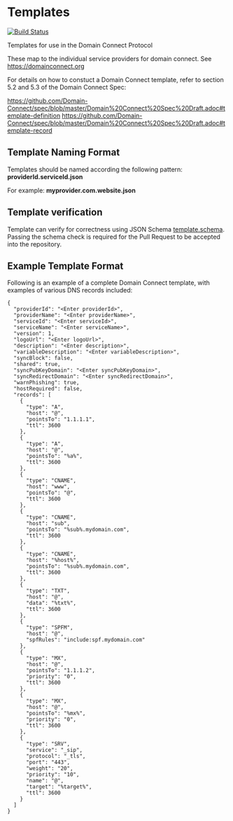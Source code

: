 # Templates
[![Build Status](https://travis-ci.com/plesk/domain-connect-templates.svg?branch=master)](https://travis-ci.com/plesk/domain-connect-templates)

Templates for use in the Domain Connect Protocol

These map to the individual service providers for domain connect. See https://domainconnect.org

For details on how to constuct a Domain Connect template, refer to section 5.2 and 5.3 of the Domain Connect Spec:

https://github.com/Domain-Connect/spec/blob/master/Domain%20Connect%20Spec%20Draft.adoc#template-definition
https://github.com/Domain-Connect/spec/blob/master/Domain%20Connect%20Spec%20Draft.adoc#template-record

## Template Naming Format

Templates should be named according the following pattern: **providerId.serviceId.json**

For example: **myprovider.com.website.json**

## Template verification

Template can verify for correctness using JSON Schema [template.schema](template.schema).
Passing the schema check is required for the Pull Request to be accepted into the repository.

## Example Template Format

Following is an example of a complete Domain Connect template, with examples of various DNS records included:

```
{
  "providerId": "<Enter providerId>",
  "providerName": "<Enter providerName>",
  "serviceId": "<Enter serviceId>",
  "serviceName": "<Enter serviceName>",
  "version": 1,
  "logoUrl": "<Enter logoUrl>",
  "description": "<Enter description>",
  "variableDescription": "<Enter variableDescription>",
  "syncBlock": false,
  "shared": true,
  "syncPubKeyDomain": "<Enter syncPubKeyDomain>",
  "syncRedirectDomain": "<Enter syncRedirectDomain>",
  "warnPhishing": true,
  "hostRequired": false,
  "records": [
    {
      "type": "A",
      "host": "@",
      "pointsTo": "1.1.1.1",
      "ttl": 3600
    },
    {
      "type": "A",
      "host": "@",
      "pointsTo": "%a%",
      "ttl": 3600
    },
    {
      "type": "CNAME",
      "host": "www",
      "pointsTo": "@",
      "ttl": 3600
    },
    {
      "type": "CNAME",
      "host": "sub",
      "pointsTo": "%sub%.mydomain.com",
      "ttl": 3600
    },
    {
      "type": "CNAME",
      "host": "%host%",
      "pointsTo": "%sub%.mydomain.com",
      "ttl": 3600
    },
    {
      "type": "TXT",
      "host": "@",
      "data": "%txt%",
      "ttl": 3600
    },
    {
      "type": "SPFM",
      "host": "@",
      "spfRules": "include:spf.mydomain.com"
    },
    {
      "type": "MX",
      "host": "@",
      "pointsTo": "1.1.1.2",
      "priority": "0",
      "ttl": 3600
    },
    {
      "type": "MX",
      "host": "@",
      "pointsTo": "%mx%",
      "priority": "0",
      "ttl": 3600
    },
    {
      "type": "SRV",
      "service": "_sip",
      "protocol": "_tls",
      "port": "443",
      "weight": "20",
      "priority": "10",
      "name": "@",
      "target": "%target%",
      "ttl": 3600
    }
  ]
}
```
